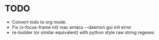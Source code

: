# TODO
  * Convert todo to org mode.
  * Fix (x-focus-frame nil) mac emacs --daemon gui init error
  * re-builder (or similar equivalent) with python style raw string regexes

